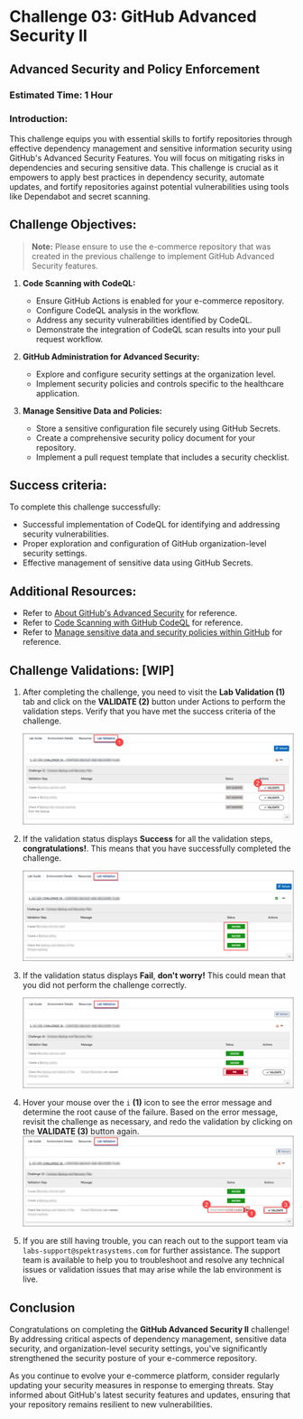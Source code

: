 # Challenge 03: GitHub Advanced Security II

## Advanced Security and Policy Enforcement

### Estimated Time: 1 Hour

### Introduction:
This challenge equips you with essential skills to fortify repositories through effective dependency management and sensitive information security using GitHub's Advanced Security Features. You will focus on mitigating risks in dependencies and securing sensitive data. This challenge is crucial as it empowers to apply best practices in dependency security, automate updates, and fortify repositories against potential vulnerabilities using tools like Dependabot and secret scanning.

## Challenge Objectives:

>**Note:** Please ensure to use the e-commerce repository that was created in the previous challenge to implement GitHub Advanced Security features.

1. **Code Scanning with CodeQL:**
   - Ensure GitHub Actions is enabled for your e-commerce repository.
   - Configure CodeQL analysis in the workflow.
   - Address any security vulnerabilities identified by CodeQL.
   - Demonstrate the integration of CodeQL scan results into your pull request workflow.

2. **GitHub Administration for Advanced Security:**

   -  Explore and configure security settings at the organization level.
   -  Implement security policies and controls specific to the healthcare application.
  
3. **Manage Sensitive Data and Policies:**
   - Store a sensitive configuration file securely using GitHub Secrets.
   - Create a comprehensive security policy document for your repository.
   - Implement a pull request template that includes a security checklist.
  
## Success criteria:
To complete this challenge successfully:

- Successful implementation of CodeQL for identifying and addressing security vulnerabilities.
- Proper exploration and configuration of GitHub organization-level security settings.
- Effective management of sensitive data using GitHub Secrets.

## Additional Resources:

- Refer to [About GitHub's Advanced Security](https://docs.github.com/en/code-security/code-scanning/introduction-to-code-scanning/about-code-scanning-with-codeql) for reference.
- Refer to [Code Scanning with GitHub CodeQL](https://learn.microsoft.com/en-us/training/modules/code-scanning-with-github-codeql/) for reference.
- Refer to [Manage sensitive data and security policies within GitHub](https://learn.microsoft.com/en-us/training/modules/manage-sensitive-data-security-policies/) for reference.

## Challenge Validations: [WIP]

1. After completing the challenge, you need to visit the **Lab Validation (1)** tab and click on the **VALIDATE (2)** button under Actions to perform the validation steps. Verify that you have met the success criteria of the challenge. 
 
    ![](../media/validate01.png "Validation")
 
1. If the validation status displays **Success** for all the validation steps, **congratulations!**. This means that you have successfully completed the challenge.
 
     ![](../media/validate02.png "Validation")
1. If the validation status displays **Fail**, **don't worry!** This could mean that you did not perform the challenge correctly.
 
     ![](../media/validate03.png "Validation")
 
1. Hover your mouse over the `i` **(1)** icon to see the error message and determine the root cause of the failure. Based on the error message, revisit the challenge as necessary, and redo the validation by clicking on the **VALIDATE (3)** button again.
     ![](../media/validate04.png "Validation")
 
1. If you are still having trouble, you can reach out to the support team via `labs-support@spektrasystems.com` for further assistance. The support team is available to help you to troubleshoot and resolve any technical issues or validation issues that may arise while the lab environment is live.

## Conclusion
Congratulations on completing the **GitHub Advanced Security II** challenge! By addressing critical aspects of dependency management, sensitive data security, and organization-level security settings, you've significantly strengthened the security posture of your e-commerce repository.

As you continue to evolve your e-commerce platform, consider regularly updating your security measures in response to emerging threats. Stay informed about GitHub's latest security features and updates, ensuring that your repository remains resilient to new vulnerabilities.
